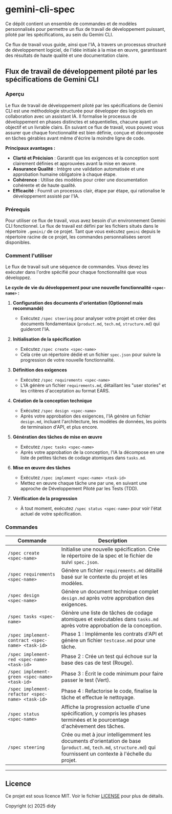 # gemini-cli-spec

Ce dépôt contient un ensemble de commandes et de modèles personnalisés pour permettre un flux de travail de développement puissant, piloté par les spécifications, au sein du Gemini CLI.

Ce flux de travail vous guide, ainsi que l'IA, à travers un processus structuré de développement logiciel, de l'idée initiale à la mise en œuvre, garantissant des résultats de haute qualité et une documentation claire.

## Flux de travail de développement piloté par les spécifications de Gemini CLI

### Aperçu

Le flux de travail de développement piloté par les spécifications de Gemini CLI est une méthodologie structurée pour développer des logiciels en collaboration avec un assistant IA. Il formalise le processus de développement en phases distinctes et séquentielles, chacune ayant un objectif et un livrable clairs. En suivant ce flux de travail, vous pouvez vous assurer que chaque fonctionnalité est bien définie, conçue et décomposée en tâches gérables avant même d'écrire la moindre ligne de code.

**Principaux avantages :**
- **Clarté et Précision** : Garantit que les exigences et la conception sont clairement définies et approuvées avant la mise en œuvre.
- **Assurance Qualité** : Intègre une validation automatisée et une approbation humaine obligatoire à chaque étape.
- **Cohérence** : Utilise des modèles pour créer une documentation cohérente et de haute qualité.
- **Efficacité** : Fournit un processus clair, étape par étape, qui rationalise le développement assisté par l'IA.

### Prérequis

Pour utiliser ce flux de travail, vous avez besoin d'un environnement Gemini CLI fonctionnel. Le flux de travail est défini par les fichiers situés dans le répertoire `.gemini/` de ce projet. Tant que vous exécutez `gemini` depuis le répertoire racine de ce projet, les commandes personnalisées seront disponibles.

### Comment l'utiliser

Le flux de travail suit une séquence de commandes. Vous devez les exécuter dans l'ordre spécifié pour chaque fonctionnalité que vous développez.

**Le cycle de vie du développement pour une nouvelle fonctionnalité `<spec-name>` :**

1.  **Configuration des documents d'orientation (Optionnel mais recommandé)**
    - Exécutez `/spec steering` pour analyser votre projet et créer des documents fondamentaux (`product.md`, `tech.md`, `structure.md`) qui guideront l'IA.

2.  **Initialisation de la spécification**
    - Exécutez `/spec create <spec-name>`
    - Cela crée un répertoire dédié et un fichier `spec.json` pour suivre la progression de votre nouvelle fonctionnalité.

3.  **Définition des exigences**
    - Exécutez `/spec requirements <spec-name>`
    - L'IA génère un fichier `requirements.md`, détaillant les "user stories" et les critères d'acceptation au format EARS.

4.  **Création de la conception technique**
    - Exécutez `/spec design <spec-name>`
    - Après votre approbation des exigences, l'IA génère un fichier `design.md`, incluant l'architecture, les modèles de données, les points de terminaison d'API, et plus encore.

5.  **Génération des tâches de mise en œuvre**
    - Exécutez `/spec tasks <spec-name>`
    - Après votre approbation de la conception, l'IA la décompose en une liste de petites tâches de codage atomiques dans `tasks.md`.

6.  **Mise en œuvre des tâches**
    - Exécutez `/spec implement <spec-name> <task-id>`
    - Mettez en œuvre chaque tâche une par une, en suivant une approche de Développement Piloté par les Tests (TDD).

7.  **Vérification de la progression**
    - À tout moment, exécutez `/spec status <spec-name>` pour voir l'état actuel de votre spécification.

### Commandes

| Commande                                  | Description                                                                                                                              |
| ----------------------------------------- | ---------------------------------------------------------------------------------------------------------------------------------------- |
| `/spec create <spec-name>`                | Initialise une nouvelle spécification. Crée le répertoire de la spec et le fichier de suivi `spec.json`.                                           |
| `/spec requirements <spec-name>`          | Génère un fichier `requirements.md` détaillé basé sur le contexte du projet et les modèles.                                                      |
| `/spec design <spec-name>`                | Génère un document technique complet `design.md` après votre approbation des exigences.                                           |
| `/spec tasks <spec-name>`                 | Génère une liste de tâches de codage atomiques et exécutables dans `tasks.md` après votre approbation de la conception.                                          |
| `/spec implement-contract <spec-name> <task-id>` | Phase 1 : Implémente les contrats d'API et génère un fichier `testcase.md` pour une tâche. |
| `/spec implement-red <spec-name> <task-id>`      | Phase 2 : Crée un test qui échoue sur la base des cas de test (Rouge). |
| `/spec implement-green <spec-name> <task-id>`    | Phase 3 : Écrit le code minimum pour faire passer le test (Vert). |
| `/spec implement-refactor <spec-name> <task-id>` | Phase 4 : Refactorise le code, finalise la tâche et effectue le nettoyage. |
| `/spec status <spec-name>`                | Affiche la progression actuelle d'une spécification, y compris les phases terminées et le pourcentage d'achèvement des tâches.                   |
| `/spec steering`                          | Crée ou met à jour intelligemment les documents d'orientation de base (`product.md`, `tech.md`, `structure.md`) qui fournissent un contexte à l'échelle du projet. |

---

## Licence

Ce projet est sous licence MIT. Voir le fichier [LICENSE](LICENSE) pour plus de détails.

Copyright (c) 2025 didy
